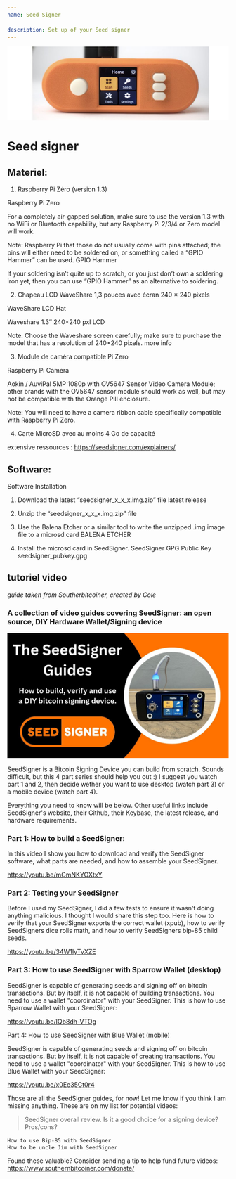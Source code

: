 ```yaml
---
name: Seed Signer

description: Set up of your Seed signer
---
```


![cover](assets/cover.jpeg)

# Seed signer

## Materiel:

1. Raspberry Pi Zéro (version 1.3)

Raspberry Pi Zero

For a completely air-gapped solution, make sure to use the version 1.3 with no WiFi or Bluetooth capability, but any Raspberry Pi 2/3/4 or Zero model will work.

Note: Raspberry Pi that those do not usually come with pins attached; the pins will either need to be soldered on, or something called a “GPIO Hammer” can be used.
GPIO Hammer

If your soldering isn’t quite up to scratch, or you just don’t own a soldering iron yet, then you can use “GPIO Hammer” as an alternative to soldering.

2. Chapeau LCD WaveShare 1,3 pouces avec écran 240 × 240 pixels

WaveShare LCD Hat

Waveshare 1.3″ 240×240 pxl LCD

Note: Choose the Waveshare screen carefully; make sure to purchase the model that has a resolution of 240×240 pixels.
more info

3. Module de caméra compatible Pi Zero

Raspberry Pi Camera

Aokin / AuviPal 5MP 1080p with OV5647 Sensor Video Camera Module; other brands with the OV5647 sensor module should work as well, but may not be compatible with the Orange Pill enclosure.

Note: You will need to have a camera ribbon cable specifically compatible with Raspberry Pi Zero.

4. Carte MicroSD avec au moins 4 Go de capacité

extensive ressources : https://seedsigner.com/explainers/

## Software:

Software Installation

1. Download the latest “seedsigner_x_x_x.img.zip” file
   latest release

2. Unzip the “seedsigner_x_x_x.img.zip” file

3. Use the Balena Etcher or a similar tool to write the unzipped .img image file to a microsd card
   BALENA ETCHER

4. Install the microsd card in SeedSigner.
   SeedSigner GPG Public Key
   seedsigner_pubkey.gpg

## tutoriel video

_guide taken from Southerbitcoiner, created by Cole_

### A collection of video guides covering SeedSigner: an open source, DIY Hardware Wallet/Signing device

![image](assets/1.jpeg)

SeedSigner is a Bitcoin Signing Device you can build from scratch. Sounds difficult, but this 4 part series should help you out :) I suggest you watch part 1 and 2, then decide wether you want to use desktop (watch part 3) or a mobile device (watch part 4).

Everything you need to know will be below. Other useful links include SeedSigner's website, their Github, their Keybase, the latest release, and hardware requirements.

### Part 1: How to build a SeedSigner:

In this video I show you how to download and verify the SeedSigner software, what parts are needed, and how to assemble your SeedSigner.

https://youtu.be/mGmNKYOXtxY

### Part 2: Testing your SeedSigner

Before I used my SeedSigner, I did a few tests to ensure it wasn't doing anything malicious. I thought I would share this step too. Here is how to verify that your SeedSigner exports the correct wallet (xpub), how to verify SeedSigners dice rolls math, and how to verify SeedSigners bip-85 child seeds.

https://youtu.be/34W1IyTyXZE

### Part 3: How to use SeedSigner with Sparrow Wallet (desktop)

SeedSigner is capable of generating seeds and signing off on bitcoin transactions. But by itself, it is not capable of building transactions. You need to use a wallet "coordinator" with your SeedSigner. This is how to use Sparrow Wallet with your SeedSigner:

https://youtu.be/IQb8dh-VTOg

Part 4: How to use SeedSigner with Blue Wallet (mobile)

SeedSigner is capable of generating seeds and signing off on bitcoin transactions. But by itself, it is not capable of creating transactions. You need to use a wallet "coordinator" with your SeedSigner. This is how to use Blue Wallet with your SeedSigner:

https://youtu.be/x0Ee35Ct0r4

Those are all the SeedSigner guides, for now! Let me know if you think I am missing anything. These are on my list for potential videos:

> SeedSigner overall review. Is it a good choice for a signing device? Pros/cons?

    How to use Bip-85 with SeedSigner
    How to be uncle Jim with SeedSigner

Found these valuable? Consider sending a tip to help fund future videos:
https://www.southernbitcoiner.com/donate/

